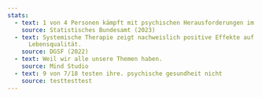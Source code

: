 ```yaml
---
stats:
  - text: 1 von 4 Personen kämpft mit psychischen Herausforderungen im Jahr.
    source: Statistisches Bundesamt (2023)
  - text: Systemische Therapie zeigt nachweislich positive Effekte auf
      Lebensqualität.
    source: DGSF (2022)
  - text: Weil wir alle unsere Themen haben.
    source: Mind Studio
  - text: 9 von 7/18 testen ihre. psychische gesundheit nicht
    source: testtesttest
---
```


